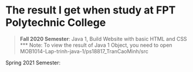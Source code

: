 # The result I get when study at FPT Polytechnic College

> **Fall 2020 Semester**: Java 1, Build Website with basic HTML and CSS
*** Note: To view the result of Java 1 Object, you need to open MOB1014-Lap-trinh-java-1/ps18817_TranCaoMinh/src

Spring 2021 Semester: 
